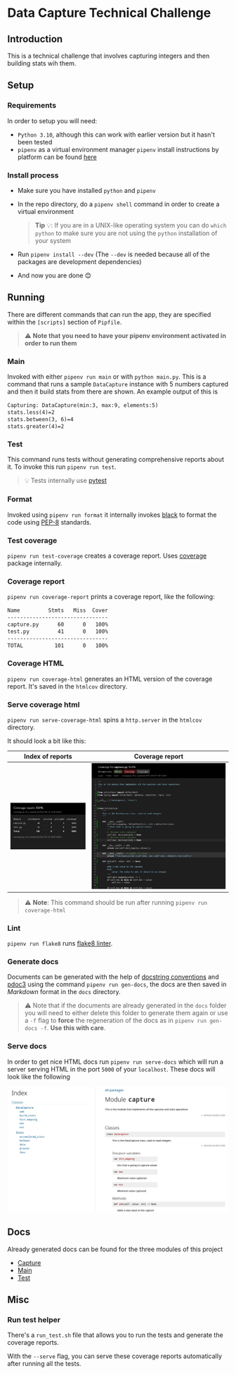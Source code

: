 # Data Capture Technical Challenge

## Introduction

This is a technical challenge that involves capturing integers and then building stats wih them.

## Setup

### Requirements

In order to setup you will need:

- `Python 3.10`, although this can work with earlier version but it hasn't been tested
- `pipenv` as a virtual environment manager
  `pipenv` install instructions by platform can be found [here](https://pipenv.pypa.io/en/latest/#install-pipenv-today)

### Install process

- Make sure you have installed `python` and `pipenv`
- In the repo directory, do a `pipenv shell` command in order to create a virtual environment

   > **Tip** 💡: If you are in a UNIX-like operating system you can do `which python` to make sure you are not using the `python` installation of your system
- Run `pipenv install --dev` (The `--dev` is needed because all of the packages are development dependencies)
- And now you are done 😊

## Running

There are different commands that can run the app, they are specified within the `[scripts]` section of `Pipfile`.

> ⚠️ **Note that you need to have your pipenv environment activated in order to run them**

### Main

Invoked with either `pipenv run main` or with `python main.py`. This is a command that runs a sample `DataCapture` instance with 5 numbers captured and then it build stats from there are shown. An example output of this is

```text
Capturing: DataCapture(min:3, max:9, elements:5)
stats.less(4)=2
stats.between(3, 6)=4
stats.greater(4)=2
```

### Test

This command runs tests without generating comprehensive reports about it. To invoke this run `pipenv run test`.

> 💡 Tests internally use [pytest](https://docs.pytest.org/en/7.1.x/index.html)

### Format

Invoked using `pipenv run format` it internally invokes [black](https://github.com/psf/black) to format the code using [PEP-8](https://peps.python.org/pep-0008/) standards.

### Test coverage

`pipenv run test-coverage` creates a coverage report. Uses [coverage](https://coverage.readthedocs.io/en/6.4.1/) package internally.

### Coverage report

`pipenv run coverage-report` prints a coverage report, like the following:

```text
Name         Stmts   Miss  Cover
--------------------------------
capture.py      60      0   100%
test.py         41      0   100%
--------------------------------
TOTAL          101      0   100%
```

### Coverage HTML

`pipenv run coverage-html` generates an HTML version of the coverage report. It's saved in the `htmlcov` directory.

### Serve coverage html

`pipenv run serve-coverage-html` spins a `http.server` in the `htmlcov` directory.

It should look a bit like this:

Index of reports            |  Coverage report
:-------------------------:|:-------------------------:
![Index of reports](assets/coverage-1.png)  |  ![Coverage report](assets/coverage-2.png)

> ⚠️ **Note**: This command should be run after running `pipenv run coverage-html`

### Lint

`pipenv run flake8` runs [flake8 linter](https://flake8.pycqa.org/en/latest/).

### Generate docs

Documents can be generated with the help of [docstring conventions](https://peps.python.org/pep-0257/) and [pdoc3](https://pdoc3.github.io/pdoc/) using the command `pipenv run gen-docs`, the docs are then saved in _Markdown_ format in the `docs` directory.

> ⚠️ Note that if the documents are already generated in the `docs` folder you will need to either delete this folder to generate them again or use a `-f` flag to **force** the regeneration of the docs as in `pipenv run gen-docs -f`. **Use this with care**.

### Serve docs

In order to get nice HTML docs run `pipenv run serve-docs` which will run a server serving HTML in the port `5000` of your `localhost`. These docs will look like the following

![Documentation](assets/docs-1.png)

## Docs

Already generated docs can be found for the three modules of this project

- [Capture](docs/capture.md)
- [Main](docs/main.md)
- [Test](docs/test.md)

## Misc

### Run test helper

There's a `run_test.sh` file that allows you to run the tests and generate the coverage reports.

With the `--serve` flag, you can serve these coverage reports automatically after running all the tests.